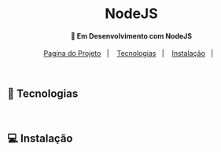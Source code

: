 <h1 align="center">
     NodeJS
</h1>

<h4 align="center">
  🚀 Em Desenvolvimento com NodeJS
</h4>

<p align="center">
  <a href="">Pagina do Projeto</a>&nbsp;&nbsp;&nbsp;|&nbsp;&nbsp;&nbsp;
  <a href="#rocket-tecnologias">Tecnologias</a>&nbsp;&nbsp;&nbsp;|&nbsp;&nbsp;&nbsp;
  <a href="#-instalação">Instalação</a>&nbsp;&nbsp;&nbsp;|&nbsp;&nbsp;&nbsp;
  
</p>
<br>
<p align="center">

</p>

## :rocket: Tecnologias


<br>

## 💻 Instalação
